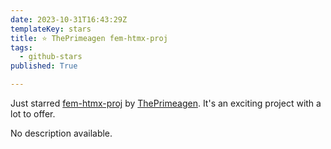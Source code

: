 ```yaml
---
date: 2023-10-31T16:43:29Z
templateKey: stars
title: ⭐ ThePrimeagen fem-htmx-proj
tags:
  - github-stars
published: True

---
```


Just starred [fem-htmx-proj](https://github.com/ThePrimeagen/fem-htmx-proj) by [ThePrimeagen](https://github.com/ThePrimeagen). It's an exciting project with a lot to offer.

No description available.
